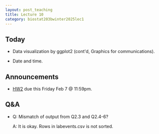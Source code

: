 ```yaml
---
layout: post_teaching
title: Lecture 10
category: biostat203bwinter2025lec1
---
```


## Today

* Data visualization by ggplot2 (cont'd, Graphics for communications).

* Date and time.

## Announcements

* [HW2](https://ucla-biostat-203b.github.io/2025winter/hw/hw2/hw2.html) due this Friday Feb 7 @ 11:59pm.

## Q&A

* Q: Mismatch of output from Q2.3 and Q2.4-6?

    A: It is okay. Rows in labevents.csv is not sorted.
    